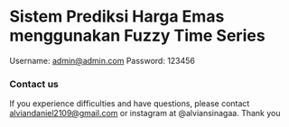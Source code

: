 # Sistem Prediksi Harga Emas menggunakan Fuzzy Time Series

Username: admin@admin.com
Password: 123456

### Contact us
If you experience difficulties and have questions, please contact alviandaniel2109@gmail.com or instagram at @alviansinagaa.
Thank you
